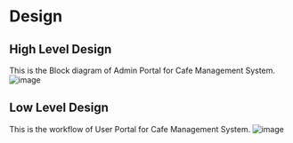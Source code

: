 # Design

## High Level Design 

This is the Block diagram of Admin Portal for Cafe Management System.
![image](https://user-images.githubusercontent.com/73231989/115001066-fd914e80-9ec0-11eb-89b7-96e64ef6e966.png)




## Low Level Design 

This is the workflow of User Portal for Cafe Management System.
![image](https://user-images.githubusercontent.com/73231989/115003264-4518da00-9ec3-11eb-9270-3fa0d49e5c1a.png)
